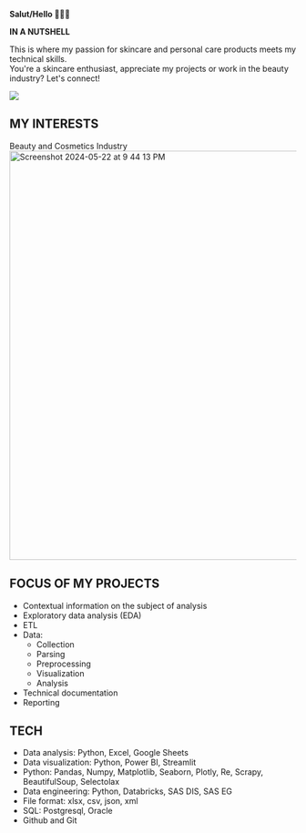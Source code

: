 **Salut/Hello 🙋🏽‍♀️**
<br>

**IN A NUTSHELL**
<br>

This is where my passion for skincare and personal care products meets my technical skills.
<br>
You're a skincare enthusiast, appreciate my projects or work in the beauty industry? Let's connect!

<p>
  <a href="https://docuvesta.com"><img src="https://img.shields.io/badge/MY-PORTFOLIO-PINK?style=flat&color=%23FFB1B1"></a>
</p>

## MY INTERESTS
Beauty and Cosmetics Industry
<br>
<img width="719" alt="Screenshot 2024-05-22 at 9 44 13 PM" src="https://github.com/DOCUVESTA/docuvesta/assets/164587076/7d39475a-f431-46f5-bf42-bc642559801e">

## FOCUS OF MY PROJECTS
- Contextual information on the subject of analysis
- Exploratory data analysis (EDA)
- ETL
- Data:
  - Collection
  - Parsing
  - Preprocessing
  - Visualization
  - Analysis
- Technical documentation
- Reporting

## TECH 
- Data analysis: Python, Excel, Google Sheets
- Data visualization: Python, Power BI, Streamlit
- Python: Pandas, Numpy, Matplotlib, Seaborn, Plotly, Re, Scrapy, BeautifulSoup, Selectolax
- Data engineering: Python, Databricks, SAS DIS, SAS EG
- File format: xlsx, csv, json, xml
- SQL: Postgresql, Oracle
- Github and Git
